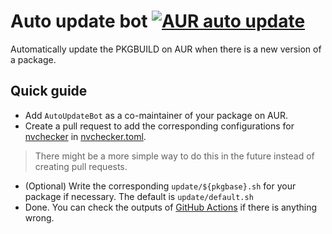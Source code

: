 # Auto update bot [![AUR auto update](https://github.com/arch4edu/aur-auto-update/actions/workflows/update.yml/badge.svg)](https://github.com/arch4edu/aur-auto-update/actions/workflows/update.yml)
Automatically update the PKGBUILD on AUR when there is a new version of a package.

## Quick guide

* Add `AutoUpdateBot` as a co-maintainer of your package on AUR.
* Create a pull request to add the corresponding configurations for [nvchecker](https://github.com/lilydjwg/nvchecker) in [nvchecker.toml](https://github.com/arch4edu/aur-auto-update/blob/main/nvchecker.toml).
> There might be a more simple way to do this in the future instead of creating pull requests.
* (Optional) Write the corresponding `update/${pkgbase}.sh` for your package if necessary. The default is `update/default.sh`
* Done. You can check the outputs of [GitHub Actions](https://github.com/arch4edu/aur-auto-update/actions) if there is anything wrong.
